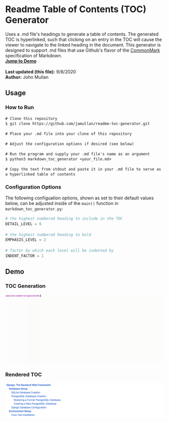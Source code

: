 # Readme Table of Contents (TOC) Generator
Uses a .md file's headings to generate a table of contents. The generated TOC is hyperlinked, such that clicking on an entry in the TOC will cause the viewer to navigate to the linked heading in the document. This generator is designed to support .md files that use Github's flavor of the [CommonMark](<https://commonmark.org>) specification of Markdown. <br />
[**Jump to Demo**](<#demo>)<br />
<br />
**Last updated (this file):** 9/8/2020<br />
**Author:** John Mullan<br />

## Usage
### How to Run
```
# Clone this repository
$ git clone https://github.com/jamullan/readme-toc-generator.git

# Place your .md file into your clone of this repository

# Adjust the configuration options if desired (see below)

# Run the program and supply your .md file's name as an argument
$ python3 markdown_toc_generator <your_file.md>

# Copy the text from stdout and paste it in your .md file to serve as a hyperlinked table of contents
```
### Configuration Options
The following configuation options, shown as set to their default values below, can be adjusted inside of the `main()` function in `markdown_toc_generator.py`:<br />
```python
# the highest numbered heading to include in the TOC
DETAIL_LEVEL = 6

# the highest numbered heading to bold
EMPHASIS_LEVEL = 2

# factor by which each level will be indented by
INDENT_FACTOR = 1
```

## Demo
### TOC Generation
![Generating TOC from a .md file](demo_files/TOCGen4X.gif)
### Rendered TOC 
![Rendered TOC](demo_files/TOCRenderedV2.png)
